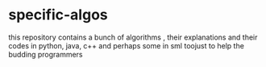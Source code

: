 # specific-algos
this repository contains a bunch of algorithms , their explanations and their codes in python, java, c++ and perhaps some in sml toojust to help the budding programmers
